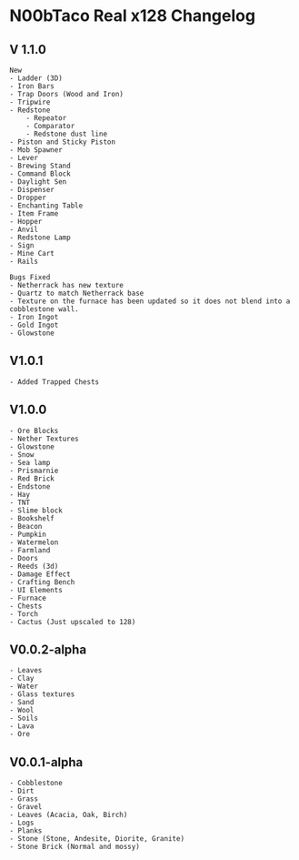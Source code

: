 N00bTaco Real x128 Changelog
======

V 1.1.0
------
    New
    - Ladder (3D)
	- Iron Bars
	- Trap Doors (Wood and Iron)
	- Tripwire
	- Redstone
		- Repeator
		- Comparator
		- Redstone dust line
	- Piston and Sticky Piston
	- Mob Spawner
	- Lever
	- Brewing Stand
	- Command Block
	- Daylight Sen
	- Dispenser
	- Dropper
	- Enchanting Table
	- Item Frame
	- Hopper 
	- Anvil
	- Redstone Lamp
	- Sign
	- Mine Cart
	- Rails
    
    Bugs Fixed
    - Netherrack has new texture
    - Quartz to match Netherrack base
    - Texture on the furnace has been updated so it does not blend into a cobblestone wall.
	- Iron Ingot
	- Gold Ingot
	- Glowstone
	
V1.0.1
------
	- Added Trapped Chests

V1.0.0
------

	- Ore Blocks
	- Nether Textures
	- Glowstone
	- Snow
	- Sea lamp
	- Prismarnie
	- Red Brick
	- Endstone
	- Hay
	- TNT
	- Slime block
	- Bookshelf
	- Beacon
	- Pumpkin
	- Watermelon
	- Farmland
	- Doors
	- Reeds (3d)
	- Damage Effect
	- Crafting Bench
	- UI Elements
	- Furnace 
	- Chests
	- Torch
	- Cactus (Just upscaled to 128)
	

V0.0.2-alpha
------
	- Leaves
	- Clay
	- Water 
	- Glass textures
	- Sand
	- Wool
	- Soils
	- Lava
	- Ore
		
V0.0.1-alpha
------
	- Cobblestone
	- Dirt
	- Grass
	- Gravel
	- Leaves (Acacia, Oak, Birch)
	- Logs
	- Planks
	- Stone (Stone, Andesite, Diorite, Granite)
	- Stone Brick (Normal and mossy)
